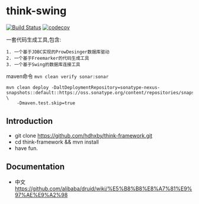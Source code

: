 # think-swing

[![Build Status](https://travis-ci.org/think-project/think-framework.svg?branch=master)](https://travis-ci.org/think-project/think-framework)
[![codecov](https://codecov.io/gh/think-projects/think-framework/branch/master/graph/badge.svg?token=QJ2NQ55LEY)](https://codecov.io/gh/think-projects/think-framework)

一套代码生成工具,包含:
```
1. 一个基于JDBC实现的ProwDesinger数据库驱动
2. 一个基于Freemarker的代码生成工具
3. 一个基于Swing的数据库连接工具
```

maven命令 `mvn clean verify sonar:sonar`

```
mvn clean deploy -DaltDeploymentRepository=sonatype-nexus-snapshots::default::https://oss.sonatype.org/content/repositories/snapshots/ \
    -Dmaven.test.skip=true
```

Introduction
---

- git clone https://github.com/hdhxby/think-framework.git
- cd think-framework && mvn install
- have fun.

Documentation
---

- 中文 https://github.com/alibaba/druid/wiki/%E5%B8%B8%E8%A7%81%E9%97%AE%E9%A2%98
